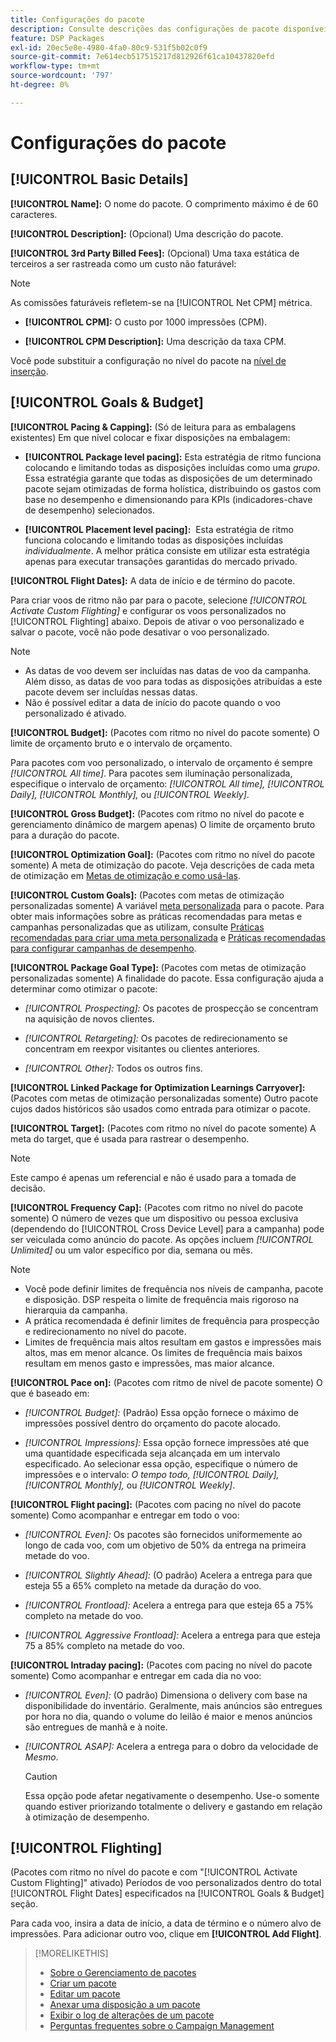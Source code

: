 ```yaml
---
title: Configurações do pacote
description: Consulte descrições das configurações de pacote disponíveis.
feature: DSP Packages
exl-id: 20ec5e8e-4980-4fa0-80c9-531f5b02c0f9
source-git-commit: 7e614ecb517515217d812926f61ca10437820efd
workflow-type: tm+mt
source-wordcount: '797'
ht-degree: 0%

---
```


# Configurações do pacote

## [!UICONTROL Basic Details]

**[!UICONTROL Name]:** O nome do pacote. O comprimento máximo é de 60 caracteres.

**[!UICONTROL Description]:** (Opcional) Uma descrição do pacote.

**[!UICONTROL 3rd Party Billed Fees]:** (Opcional) Uma taxa estática de terceiros a ser rastreada como um custo não faturável:

>[!NOTE]
>
>As comissões faturáveis refletem-se na [!UICONTROL Net CPM] métrica.
* **[!UICONTROL CPM]:** O custo por 1000 impressões (CPM).

* **[!UICONTROL CPM Description]:** Uma descrição da taxa CPM.

Você pode substituir a configuração no nível do pacote na [nível de inserção](/help/dsp/campaign-management/placements/placement-settings.md).

## [!UICONTROL Goals & Budget]

**[!UICONTROL Pacing & Capping]:** (Só de leitura para as embalagens existentes) Em que nível colocar e fixar disposições na embalagem:

* **[!UICONTROL Package level pacing]:** Esta estratégia de ritmo funciona colocando e limitando todas as disposições incluídas como uma *grupo*. Essa estratégia garante que todas as disposições de um determinado pacote sejam otimizadas de forma holística, distribuindo os gastos com base no desempenho e dimensionando para KPIs (indicadores-chave de desempenho) selecionados.

* **[!UICONTROL Placement level pacing]:**  Esta estratégia de ritmo funciona colocando e limitando todas as disposições incluídas *individualmente*. A melhor prática consiste em utilizar esta estratégia apenas para executar transações garantidas do mercado privado.

**[!UICONTROL Flight Dates]:** A data de início e de término do pacote.

Para criar voos de ritmo não par para o pacote, selecione *[!UICONTROL *Activate Custom Flighting]** e configurar os voos personalizados no [!UICONTROL Flighting] abaixo. Depois de ativar o voo personalizado e salvar o pacote, você não pode desativar o voo personalizado.

>[!NOTE]
>
>* As datas de voo devem ser incluídas nas datas de voo da campanha. Além disso, as datas de voo para todas as disposições atribuídas a este pacote devem ser incluídas nessas datas.
> * Não é possível editar a data de início do pacote quando o voo personalizado é ativado.


**[!UICONTROL Budget]:** (Pacotes com ritmo no nível do pacote somente) O limite de orçamento bruto e o intervalo de orçamento.

Para pacotes com voo personalizado, o intervalo de orçamento é sempre *[!UICONTROL All time]*. Para pacotes sem iluminação personalizada, especifique o intervalo de orçamento: *[!UICONTROL All time],* *[!UICONTROL Daily],* *[!UICONTROL Monthly],* ou *[!UICONTROL Weekly]*.

**[!UICONTROL Gross Budget]:** (Pacotes com ritmo no nível do pacote e gerenciamento dinâmico de margem apenas) O limite de orçamento bruto para a duração do pacote.

**[!UICONTROL Optimization Goal]:** (Pacotes com ritmo no nível do pacote somente) A meta de otimização do pacote. Veja descrições de cada meta de otimização em [Metas de otimização e como usá-las](/help/dsp/optimization/optimization-goals.md).

**[!UICONTROL Custom Goals]:** (Pacotes com metas de otimização personalizadas somente) A variável [meta personalizada](/help/dsp/optimization/custom-goal-about.md) para o pacote. Para obter mais informações sobre as práticas recomendadas para metas e campanhas personalizadas que as utilizam, consulte  [Práticas recomendadas para criar uma meta personalizada](/help/dsp/optimization/custom-goal-best-practices.md) e [Práticas recomendadas para configurar campanhas de desempenho](/help/dsp/optimization/campaign-best-practices-performance.md).

**[!UICONTROL Package Goal Type]:** (Pacotes com metas de otimização personalizadas somente) A finalidade do pacote. Essa configuração ajuda a determinar como otimizar o pacote:

* *[!UICONTROL Prospecting]:* Os pacotes de prospecção se concentram na aquisição de novos clientes.

* *[!UICONTROL Retargeting]:* Os pacotes de redirecionamento se concentram em reexpor visitantes ou clientes anteriores.

* *[!UICONTROL Other]:* Todos os outros fins.

**[!UICONTROL Linked Package for Optimization Learnings Carryover]:** (Pacotes com metas de otimização personalizadas somente) Outro pacote cujos dados históricos são usados como entrada para otimizar o pacote.

**[!UICONTROL Target]:** (Pacotes com ritmo no nível do pacote somente) A meta do target, que é usada para rastrear o desempenho.

>[!NOTE]
>
>Este campo é apenas um referencial e não é usado para a tomada de decisão.

**[!UICONTROL Frequency Cap]:** (Pacotes com ritmo no nível do pacote somente) O número de vezes que um dispositivo ou pessoa exclusiva (dependendo do [!UICONTROL Cross Device Level] para a campanha) pode ser veiculada como anúncio do pacote. As opções incluem *[!UICONTROL Unlimited]* ou um valor específico por dia, semana ou mês.

>[!NOTE]
>
>* Você pode definir limites de frequência nos níveis de campanha, pacote e disposição. DSP respeita o limite de frequência mais rigoroso na hierarquia da campanha.
>* A prática recomendada é definir limites de frequência para prospecção e redirecionamento no nível do pacote.
> * Limites de frequência mais altos resultam em gastos e impressões mais altos, mas em menor alcance. Os limites de frequência mais baixos resultam em menos gasto e impressões, mas maior alcance.


**[!UICONTROL Pace on]:** (Pacotes com ritmo de nível de pacote somente) O que é baseado em:

* *[!UICONTROL Budget]:* (Padrão) Essa opção fornece o máximo de impressões possível dentro do orçamento do pacote alocado.

* *[!UICONTROL Impressions]:* Essa opção fornece impressões até que uma quantidade especificada seja alcançada em um intervalo especificado. Ao selecionar essa opção, especifique o número de impressões e o intervalo: *O tempo todo,* *[!UICONTROL Daily],* *[!UICONTROL Monthly],* ou *[!UICONTROL Weekly]*.

**[!UICONTROL Flight pacing]:** (Pacotes com pacing no nível do pacote somente) Como acompanhar e entregar em todo o voo:

* *[!UICONTROL Even]:* Os pacotes são fornecidos uniformemente ao longo de cada voo, com um objetivo de 50% da entrega na primeira metade do voo.

* *[!UICONTROL Slightly Ahead]:* (O padrão) Acelera a entrega para que esteja 55 a 65% completo na metade da duração do voo.

* *[!UICONTROL Frontload]:* Acelera a entrega para que esteja 65 a 75% completo na metade do voo.

* *[!UICONTROL Aggressive Frontload]:* Acelera a entrega para que esteja 75 a 85% completo na metade do voo.

**[!UICONTROL Intraday pacing]:** (Pacotes com pacing no nível do pacote somente) Como acompanhar e entregar em cada dia no voo:

* *[!UICONTROL Even]:* (O padrão) Dimensiona o delivery com base na disponibilidade do inventário. Geralmente, mais anúncios são entregues por hora no dia, quando o volume do leilão é maior e menos anúncios são entregues de manhã e à noite.

* *[!UICONTROL ASAP]:* Acelera a entrega para o dobro da velocidade de *Mesmo*.

   >[!CAUTION]
   >
   >Essa opção pode afetar negativamente o desempenho. Use-o somente quando estiver priorizando totalmente o delivery e gastando em relação à otimização de desempenho.

## [!UICONTROL Flighting]

(Pacotes com ritmo no nível do pacote e com &quot;[!UICONTROL Activate Custom Flighting]&quot; ativado) Períodos de voo personalizados dentro do total [!UICONTROL Flight Dates] especificados na [!UICONTROL Goals & Budget] seção.

Para cada voo, insira a data de início, a data de término e o número alvo de impressões. Para adicionar outro voo, clique em **[!UICONTROL Add Flight]**.

>[!MORELIKETHIS]
>
>* [Sobre o Gerenciamento de pacotes](package-about.md)
>* [Criar um pacote](package-create.md)
>* [Editar um pacote](package-edit.md)
>* [Anexar uma disposição a um pacote](package-attach-placement.md)
>* [Exibir o log de alterações de um pacote](package-change-log.md)
>* [Perguntas frequentes sobre o Campaign Management](/help/dsp/campaign-management/campaign-management-faq.md)

